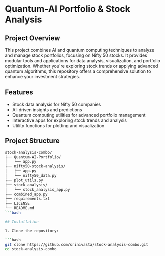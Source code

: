 # Quantum-AI Portfolio & Stock Analysis

## Project Overview

This project combines AI and quantum computing techniques to analyze and manage stock portfolios, focusing on Nifty 50 stocks. It provides modular tools and applications for data analysis, visualization, and portfolio optimization. Whether you're exploring stock trends or applying advanced quantum algorithms, this repository offers a comprehensive solution to enhance your investment strategies.

## Features

- Stock data analysis for Nifty 50 companies
- AI-driven insights and predictions
- Quantum computing utilities for advanced portfolio management
- Interactive apps for exploring stock trends and analysis
- Utility functions for plotting and visualization

## Project Structure

```bash
stock-analysis-combo/
├── Quantum-AI-Portfolio/
│   └── app.py
├── nifty50-stock-analysis/
│   ├── app.py
│   └── nifty50_data.py
├── plot_utils.py
├── stock_analysis/
│   └── stock_analysis_app.py
├── combined_app.py
├── requirements.txt
├── LICENSE
└── README.md
```bash

## Installation

1. Clone the repository:

```bash
git clone https://github.com/srinivasta/stock-analysis-combo.git
cd stock-analysis-combo
